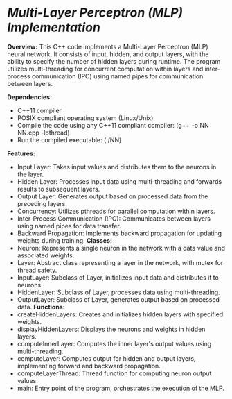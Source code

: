 # ***Multi-Layer Perceptron (MLP) Implementation***

**Overview:**
This C++ code implements a Multi-Layer Perceptron (MLP) neural network. It consists of input, hidden, and output layers, with the ability to specify the number of hidden layers during runtime. The program utilizes multi-threading for concurrent computation within layers and inter-process communication (IPC) using named pipes for communication between layers.

**Dependencies:**
* C++11 compiler
* POSIX compliant operating system (Linux/Unix)
* Compile the code using any C++11 compliant compiler:  (g++ -o NN NN.cpp -lpthread)
* Run the compiled executable: (./NN)

**Features:**
- Input Layer: Takes input values and distributes them to the neurons in the layer.
- Hidden Layer: Processes input data using multi-threading and forwards results to subsequent layers.
- Output Layer: Generates output based on processed data from the preceding layers.
- Concurrency: Utilizes pthreads for parallel computation within layers.
- Inter-Process Communication (IPC): Communicates between layers using named pipes for data transfer.
- Backward Propagation: Implements backward propagation for updating weights during training.
**Classes:**
- Neuron: Represents a single neuron in the network with a data value and associated weights.
- Layer: Abstract class representing a layer in the network, with mutex for thread safety.
- InputLayer: Subclass of Layer, initializes input data and distributes it to neurons.
- HiddenLayer: Subclass of Layer, processes data using multi-threading.
- OutputLayer: Subclass of Layer, generates output based on processed data.
**Functions:**
- createHiddenLayers: Creates and initializes hidden layers with specified weights.
- displayHiddenLayers: Displays the neurons and weights in hidden layers.
- computeInnerLayer: Computes the inner layer's output values using multi-threading.
- computeLayer: Computes output for hidden and output layers, implementing forward and backward propagation.
- computeLayerThread: Thread function for computing neuron output values.
- main: Entry point of the program, orchestrates the execution of the MLP.

